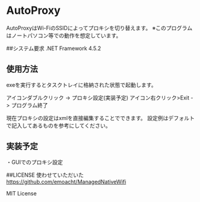 # AutoProxy
AutoProxyはWi-FiのSSIDによってプロキシを切り替えます。
※このプログラムはノートパソコン等での動作を想定しています。

##システム要求
.NET Framework 4.5.2

## 使用方法
exeを実行するとタスクトレイに格納された状態で起動します。

アイコンダブルクリック -> プロキシ設定(実装予定)
アイコン右クリック>Exit -> プログラム終了

現在プロキシの設定はxmlを直接編集することでできます。
設定例はデフォルトで記入してあるものを参考にしてください。



## 実装予定
・GUIでのプロキシ設定


##LICENSE
使わせていただいた
https://github.com/emoacht/ManagedNativeWifi

MIT License
